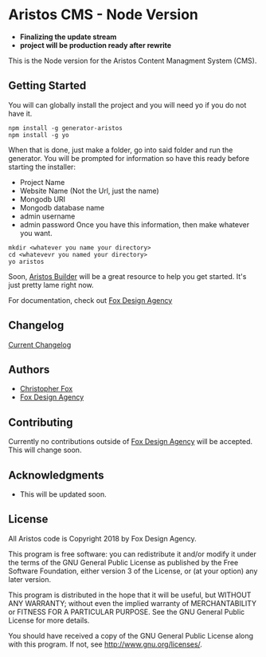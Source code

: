 # Aristos CMS - Node Version
- **Finalizing the update stream**
- **project will be production ready after rewrite**

This is the Node version for the Aristos Content Managment System (CMS).

## Getting Started

You will can globally install the project and you will need yo if you do not have it.
```
npm install -g generator-aristos
npm install -g yo
```
When that is done, just make a folder, go into said folder and run the generator.
You will be prompted for information so have this ready before starting the installer:
- Project Name
- Website Name (Not the Url, just the name)
- Mongodb URI 
- Mongodb database name
- admin username
- admin password
Once you have this information, then make whatever you want.
```
mkdir <whatever you name your directory>
cd <whatevevr you named your directory>
yo aristos
```

Soon, [Aristos Builder](https://aristosbuilder.com/) will be a great resource to help you get started. It's just pretty lame right now.

For documentation, check out [Fox Design Agency](https://foxdesignagency.com/aristos/documentation)



## Changelog

[Current Changelog](https://foxdesignagency.com/aristos/changelog)

## Authors

* [Christopher Fox](https://foxchrisrealthe.com/)
* [Fox Design Agency](https://foxdesignagency.com)

## Contributing

Currently no contributions outside of [Fox Design Agency](https://foxdesignagency.com) will be accepted. This will change soon.

## Acknowledgments

* This will be updated soon.

## License

All Aristos code is Copyright 2018 by Fox Design Agency.

This program is free software: you can redistribute it and/or modify
it under the terms of the GNU General Public License as published by
the Free Software Foundation, either version 3 of the License, or
(at your option) any later version.

This program is distributed in the hope that it will be useful,
but WITHOUT ANY WARRANTY; without even the implied warranty of
MERCHANTABILITY or FITNESS FOR A PARTICULAR PURPOSE.  See the
GNU General Public License for more details.

You should have received a copy of the GNU General Public License
along with this program.  If not, see <http://www.gnu.org/licenses/>.

